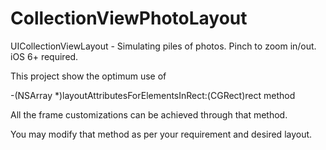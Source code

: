 CollectionViewPhotoLayout
=========================

UICollectionViewLayout - Simulating piles of photos. Pinch to zoom in/out. iOS 6+ required.

This project show the optimum use of  

-(NSArray *)layoutAttributesForElementsInRect:(CGRect)rect     method

All the frame customizations can be achieved through that method.

You may modify that method as per your requirement and desired layout.
